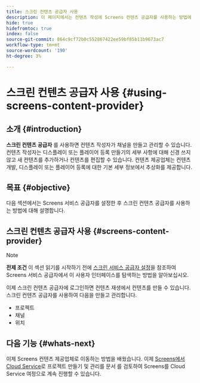 ```yaml
---
title: 스크린 컨텐츠 공급자 사용
description: 이 페이지에서는 컨텐츠 작성에 Screens 컨텐츠 공급자를 사용하는 방법에 대해 설명합니다.
hide: true
hidefromtoc: true
index: false
source-git-commit: 864c9cf72b0c552867422ee59bf85b11b9673ac7
workflow-type: tm+mt
source-wordcount: '190'
ht-degree: 3%

---
```



# 스크린 컨텐츠 공급자 사용 {#using-screens-content-provider}

## 소개 {#introduction}

**스크린 컨텐츠 공급자** 를 사용하면 컨텐츠 작성자가 채널을 만들고 관리할 수 있습니다. 컨텐츠 작성자는 디스플레이 또는 플레이어 등록 만들기의 세부 사항에 대해 신경 쓰지 않고 새 컨텐츠를 추가하거나 컨텐츠를 편집할 수 있습니다. 컨텐츠 제공업체는 컨텐츠 개발, 디스플레이 또는 플레이어 등록에 대한 기본 세부 정보에서 추상화를 제공합니다.

## 목표 {#objective}

다음 섹션에서는 Screens 서비스 공급자를 설정한 후 스크린 컨텐츠 공급자를 사용하는 방법에 대해 설명합니다.

## 스크린 컨텐츠 공급자 사용 {#screens-content-provider}

>[!NOTE]
>**전제 조건**
>이 섹션 읽기를 시작하기 전에 [스크린 서비스 공급자 설정](/help/screens-cloud/setting-up-project/setting-up-screens-services-provider.md)을 참조하여 Screens 서비스 공급자에서 이 사용자 인터페이스를 탐색하는 방법을 알아보십시오.

이제 스크린 컨텐츠 공급자에 로그인하면 컨텐츠 재생에서 컨텐츠를 만들 수 있습니다. 스크린 컨텐츠 공급자를 사용하여 다음을 만들고 관리합니다.

* 프로젝트
* 채널
* 위치

## 다음 기능 {#whats-next}

이제 Screens 컨텐츠 제공업체로 이동하는 방법을 배웠습니다. 이제 [Screens에서 Cloud Service](/help/screens-cloud/creating-content/creating-projects-screens-cloud.md)로 프로젝트 만들기 및 관리를 문서 를 검토하여 Screens를 Cloud Service 여정으로 계속 진행할 수 있습니다.


